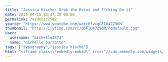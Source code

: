 ```yaml
---
title: "Jessica Hische: Grab the Reins and F*cking Do it"
date: 2015-04-15 15:47:30 00:00
permalink: /videos/2502
source: "https://www.youtube.com/watch?v=qGFlU47Z96M"
thumbnail: "http://i.ytimg.com/vi/qGFlU47Z96M/hqdefault.jpg"
user:
  username: "michelle2373"
  name: "michelle barretto"
tags: ["typography","jessica hische"]
html: "<iframe class=\"embedly-embed\" src=\"//cdn.embedly.com/widgets/media.html?src=http%3A%2F%2Fwww.youtube.com%2Fembed%2FqGFlU47Z96M%3Fwmode%3Dtransparent%26feature%3Doembed&wmode=transparent&url=https%3A%2F%2Fwww.youtube.com%2Fwatch%3Fv%3DqGFlU47Z96M&image=http%3A%2F%2Fi.ytimg.com%2Fvi%2FqGFlU47Z96M%2Fhqdefault.jpg&key=daaebf4d9cdd46779200162d0ca86e20&type=text%2Fhtml&schema=youtube\" width=\"854\" height=\"480\" scrolling=\"no\" frameborder=\"0\" allowfullscreen></iframe>"
---
```


